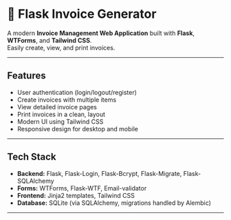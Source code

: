 # 🧾 Flask Invoice Generator

A modern **Invoice Management Web Application** built with **Flask**, **WTForms**, and **Tailwind CSS**.  
Easily create, view, and print invoices.

---

## Features

- User authentication (login/logout/register)
- Create invoices with multiple items
- View detailed invoice pages
- Print invoices in a clean, layout
- Modern UI using Tailwind CSS
- Responsive design for desktop and mobile

---

## Tech Stack

- **Backend:** Flask, Flask-Login, Flask-Bcrypt, Flask-Migrate, Flask-SQLAlchemy  
- **Forms:** WTForms, Flask-WTF, Email-validator  
- **Frontend:** Jinja2 templates, Tailwind CSS  
- **Database:** SQLite (via SQLAlchemy, migrations handled by Alembic)  

---